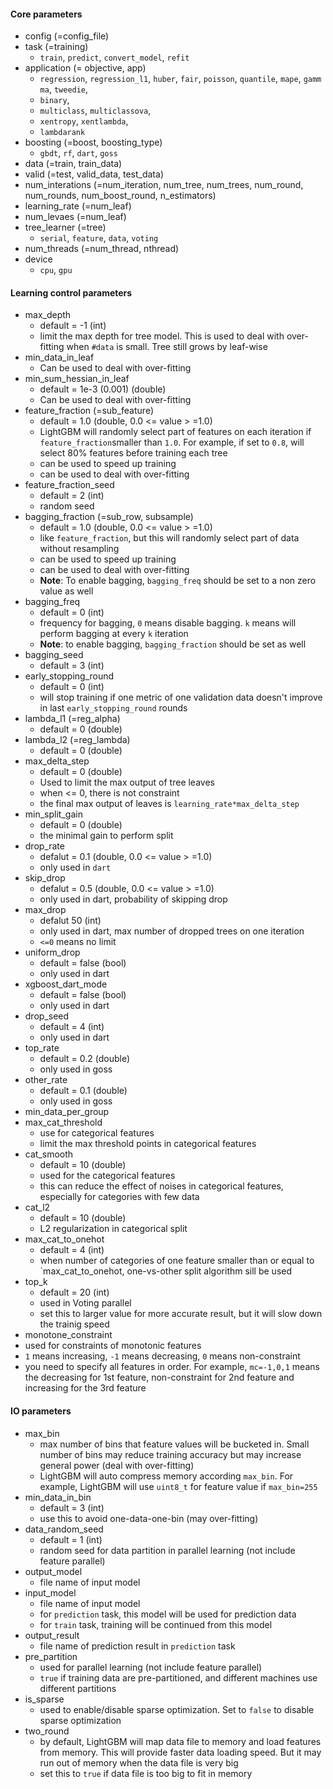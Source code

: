 #### Core parameters

- config (=config_file)
- task (=training)
  - `train`, `predict`, `convert_model`, `refit`
- application (= objective, app)
  - `regression`, `regression_l1`, `huber`, `fair`, `poisson`, `quantile`, `mape`, `gammma`, `tweedie`, 
  - `binary`, 
  - `multiclass`, `multiclassova`, 
  - `xentropy`, `xentlambda`, 
  - `lambdarank`
- boosting (=boost, boosting_type)
  - `gbdt`, `rf`, `dart`, `goss`
- data (=train, train_data)
- valid (=test, valid_data, test_data)
- num_interations (=num_iteration, num_tree, num_trees, num_round, num_rounds, num_boost_round, n_estimators)
- learning_rate (=num_leaf)
- num_levaes (=num_leaf)
- tree_learner (=tree)
  - `serial`, `feature`, `data`, `voting`
- num_threads (=num_thread, nthread)
- device 
  - `cpu`, `gpu`

#### Learning control parameters

- max_depth
  - default = -1 (int)
  - limit the max depth for tree model. This is used to deal with over-fitting when `#data` is small. Tree still grows by leaf-wise
- min_data_in_leaf 
  - Can be used to deal with over-fitting
- min_sum_hessian_in_leaf
  - default = 1e-3 (0.001) (double)
  - Can be used to deal with over-fitting
- feature_fraction (=sub_feature)
  - default = 1.0 (double, 0.0 <=  value > =1.0)
  - LightGBM will randomly select part of features on each iteration if `feature_fraction`smaller than `1.0`. For example, if set to `0.8`, will select 80% features before training each tree
  - can be used to speed up training
  - can be used to deal with over-fitting
- feature_fraction_seed 
  - default = 2 (int)
  - random seed
- bagging_fraction (=sub_row, subsample)
  - default = 1.0 (double, 0.0 <=  value > =1.0)
  - like `feature_fraction`, but this will randomly select part of data without resampling
  - can be used to speed up training
  - can be used to deal with over-fitting
  - **Note**: To enable bagging, `bagging_freq` should be set to a non zero value as well
- bagging_freq
  - default = 0 (int)
  - frequency for bagging, `0` means disable bagging. `k` means will perform bagging at every `k` iteration
  - **Note**: to enable bagging, `bagging_fraction` should be set as well
- bagging_seed
  - default = 3 (int)
- early_stopping_round
  - default = 0 (int)
  - will stop training if one metric of one validation data doesn't improve in last `early_stopping_round`  rounds
- lambda_l1 (=reg_alpha)
  - default = 0 (double)
- lambda_l2 (=reg_lambda)
  - default = 0 (double)
- max_delta_step
  - default = 0 (double)
  - Used to limit the max output of tree leaves
  - when <= 0, there is not constraint
  - the final max output of leaves is `learning_rate*max_delta_step`
- min_split_gain
  - default = 0 (double)
  - the minimal gain to perform split
- drop_rate
  - defalut = 0.1 (double, 0.0 <=  value > =1.0)
  - only used in `dart`
- skip_drop
  - defalut = 0.5 (double, 0.0 <=  value > =1.0)
  - only used in dart, probability of skipping drop
- max_drop
  - defalut 50 (int)
  - only used in dart, max number of dropped trees on one iteration 
  - `<=0` means no limit
- uniform_drop
  - default = false (bool)
  - only used in dart
- xgboost_dart_mode
  - default = false (bool)
  - only used in dart
- drop_seed
  - default = 4 (int)
  - only used in dart
- top_rate
  - default = 0.2 (double)
  - only used in goss
- other_rate
  - default = 0.1 (double)
  - only used in goss
- min_data_per_group
- max_cat_threshold
  - use for categorical features
  - limit the max threshold points in categorical features
- cat_smooth
  - default = 10 (double)
  - used for the categorical features
  - this can reduce the effect of noises in categorical features, especially for categories with few data
- cat_l2
  - default = 10 (double)
  - L2 regularization in categorical split
- max_cat_to_onehot
  - default = 4 (int)
  - when number of categories of one feature smaller than or equal to `max_cat_to_onehot, one-vs-other split algorithm sill be used
- top_k
  - default = 20 (int)
  - used in Voting parallel
  - set this to larger value for more accurate result, but it will slow down the trainig speed
-  monotone_constraint
  - used for constraints of monotonic features
  - `1` means increasing, `-1` means decreasing, `0` means non-constraint
  - you need to specify all features in order. For example, `mc=-1,0,1` means the decreasing for 1st feature, non-constraint for 2nd feature and increasing for the 3rd feature

#### IO parameters

- max_bin
  - max number of bins that feature values will be bucketed in. Small number of bins may reduce training accuracy but may increase general power (deal with over-fitting)
  - LightGBM will auto compress memory according `max_bin`. For example, LightGBM will use `uint8_t` for feature value if `max_bin=255`
- min_data_in_bin
  - default = 3 (int)
  - use this to avoid one-data-one-bin (may over-fitting)
- data_random_seed
  - default = 1 (int)
  - random seed for data partition in parallel learning (not include feature parallel)
- output_model
  - file name of input model
- input_model
  - file name of input model
  - for `prediction` task, this model will be used for prediction data
  - for `train` task, training will be continued from this model
- output_result
  - file name of prediction result in `prediction` task
- pre_partition
  - used for parallel learning (not include feature parallel)
  - `true` if training data are pre-partitioned, and different machines use different partitions
- is_sparse
  - used to enable/disable sparse optimization. Set to `false` to disable sparse optimization
- two_round
  - by default, LightGBM will map data file to memory and load features from memory. This will provide faster data loading speed. But it may run out of memory when the data file is very big
  - set this to `true` if data file is too big to fit in memory